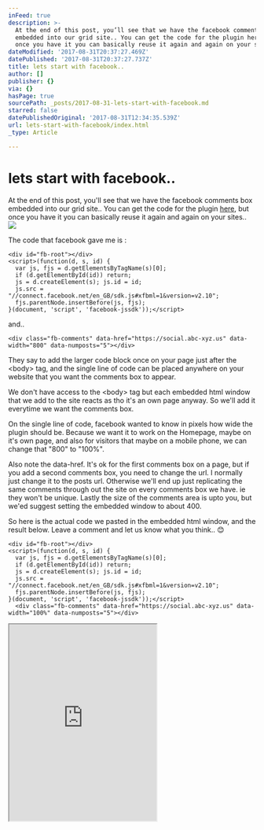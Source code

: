 ```yaml
---
inFeed: true
description: >-
  At the end of this post, you’ll see that we have the facebook comments box
  embedded into our grid site.. You can get the code for the plugin here, but
  once you have it you can basically reuse it again and again on your sites..
dateModified: '2017-08-31T20:37:27.469Z'
datePublished: '2017-08-31T20:37:27.737Z'
title: lets start with facebook..
author: []
publisher: {}
via: {}
hasPage: true
sourcePath: _posts/2017-08-31-lets-start-with-facebook.md
starred: false
datePublishedOriginal: '2017-08-31T12:34:35.539Z'
url: lets-start-with-facebook/index.html
_type: Article

---
```

# lets start with facebook..

At the end of this post, you'll see that we have the facebook comments box embedded into our grid site.. You can get the code for the plugin [here][0], but once you have it you can basically reuse it again and again on your sites..
![](https://the-grid-user-content.s3-us-west-2.amazonaws.com/604f7b2d-ca90-416e-b095-aa54c0022840.jpg)

The code that facebook gave me is :

    <div id="fb-root"></div>
    <script>(function(d, s, id) {
      var js, fjs = d.getElementsByTagName(s)[0];
      if (d.getElementById(id)) return;
      js = d.createElement(s); js.id = id;
      js.src = "//connect.facebook.net/en_GB/sdk.js#xfbml=1&version=v2.10";
      fjs.parentNode.insertBefore(js, fjs);
    }(document, 'script', 'facebook-jssdk'));</script>

and..

    <div class="fb-comments" data-href="https://social.abc-xyz.us" data-width="800" data-numposts="5"></div>

They say to add the larger code block once on your page just after the <body\> tag, and the single line of code can be placed anywhere on your website that you want the comments box to appear.

We don't have access to the <body\> tag but each embedded html window that we add to the site reacts as tho it's an own page anyway. So we'll add it everytime we want the comments box.

On the single line of code, facebook wanted to know in pixels how wide the plugin should be. Because we want it to work on the Homepage, maybe on it's own page, and also for visitors that maybe on a mobile phone, we can change that "800" to "100%".

Also note the data-href. It's ok for the first comments box on a page, but if you add a second comments box, you need to change the url. I normally just change it to the posts url. Otherwise we'll end up just replicating the same comments through out the site on every comments box we have. ie they won't be unique. Lastly the size of the comments area is upto you, but we'ed suggest setting the embedded window to about 400\.

So here is the actual code we pasted in the embedded html window, and the result below. Leave a comment and let us know what you think.. 😊

    <div id="fb-root"></div>
    <script>(function(d, s, id) {
      var js, fjs = d.getElementsByTagName(s)[0];
      if (d.getElementById(id)) return;
      js = d.createElement(s); js.id = id;
      js.src = "//connect.facebook.net/en_GB/sdk.js#xfbml=1&version=v2.10";
      fjs.parentNode.insertBefore(js, fjs);
    }(document, 'script', 'facebook-jssdk'));</script>
      <div class="fb-comments" data-href="https://social.abc-xyz.us" data-width="100%" data-numposts="5"></div>

<iframe src="https://the-grid.github.io/ed-userhtml/?g=eJxNkUFPwzAMhe_7FVERrJXWtEPiQtsdKiHEZSduCKE0cbZ0bVLFadlA_He80UncYvvTe_ZLqczEjKoi3aTeuRBtyoxam0WJ0pshbGI9WhmMs7FaMVwRm7DvBWOT8KylWrfIKqb4DsJTBz3YgPXpVey2oocYk7f8vSDaaBb_Z-rTi4pJKmEewujtmZmFpAcRYOZIoaABN4pmRv1hHL2kMsoy6awFGbgWEhrnDtxCyMB-PNcZqgNv8eaom76r1ncTeKQjqumer_PorEOL80F4Mtk6BdxYBB9q0M5DPB-WFIufWDk5nldZseVfJEt6XQ3TFslomSRFmc2BkXR5DlV2AvGSq3T9JZeIKRFEuvegq2gfwoCPWYZOGtFx0cj0ePri45X6NCrsq2id57dzx4794DCQ5sP1l34BrAiSTg" height="400" style=""></iframe>



[0]: https://developers.facebook.com/docs/plugins/comments